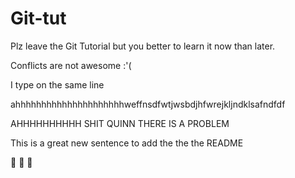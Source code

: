 # Git-tut

Plz leave the Git Tutorial but you better to learn it now than later.

Conflicts are not awesome :'(

I type on the same line

ahhhhhhhhhhhhhhhhhhhhhweffnsdfwtjwsbdjhfwrejkljndklsafndfdf

AHHHHHHHHHH SHIT QUINN THERE IS A PROBLEM

This is a great new sentence to add the the the README

:bug: :bug: :bug:

